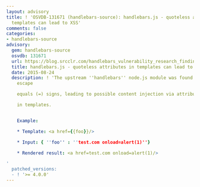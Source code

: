 ```yaml
---
layout: advisory
title: ! 'OSVDB-131671 (handlebars-source): handlebars.js - quoteless attributes in
  templates can lead to XSS'
comments: false
categories:
- handlebars-source
advisory:
  gem: handlebars-source
  osvdb: 131671
  url: https://blog.srcclr.com/handlebars_vulnerability_research_findings/
  title: handlebars.js - quoteless attributes in templates can lead to XSS
  date: 2015-08-24
  description: ! 'The upstream ''handlebars'' node.js module was found to not properly
    escape

    equals (=) signs, leading to possible content injection via attributes

    in templates.


    Example:

    * Template: <a href={{foo}}/>

    * Input: { ''foo'' : ''test.com onload=alert(1)''}

    * Rendered result: <a href=test.com onload=alert(1)/>

'
  patched_versions:
  - ! '>= 4.0.0'
---
```

